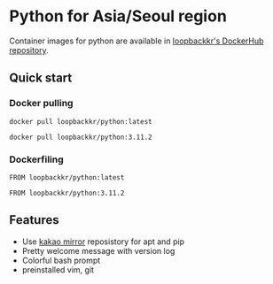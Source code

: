 # Python for Asia/Seoul region

Container images for python are available in [loopbackkr's DockerHub repository](https://hub.docker.com/repository/docker/loopbackkr/python).

## Quick start

### Docker pulling

`docker pull loopbackkr/python:latest`

`docker pull loopbackkr/python:3.11.2`

### Dockerfiling

`FROM loopbackkr/python:latest`

`FROM loopbackkr/python:3.11.2`

## Features

* Use [kakao mirror](https://mirror.kakao.com/) reposistory for apt and pip
* Pretty welcome message with version log
* Colorful bash prompt
* preinstalled vim, git
